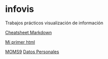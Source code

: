 # infovis
Trabajos prácticos visualización de información 

[Cheatsheet Markdown](github.com/adam-p/markdown-here/wiki/Markdown-Cheatsheet)

[Mi primer html](https://candelapalomeque.github.io/infovis/index.html)

[MOMS9](https://candelapalomeque.github.io/infovis/moms9.html)
[Datos Personales](https://candelapalomeque.github.io/infovis/datospersonales.html)
